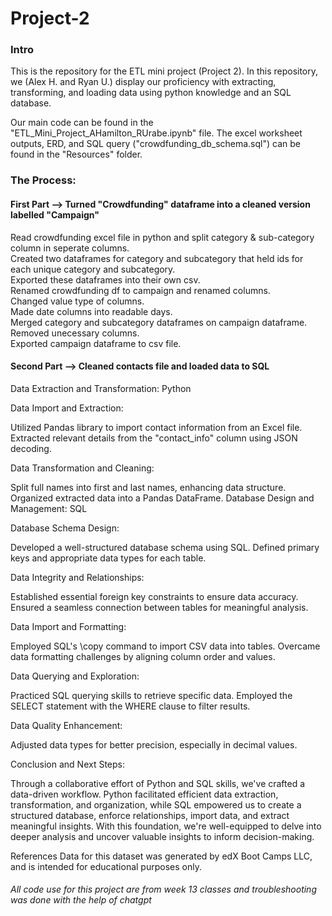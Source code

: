 # Project-2

### Intro
This is the repository for the ETL mini project (Project 2). In this repository, we (Alex H. and Ryan U.) display our proficiency with extracting, transforming, and loading data using python knowledge and an SQL database. 

Our main code can be found in the "ETL_Mini_Project_AHamilton_RUrabe.ipynb" file. The excel worksheet outputs, ERD, and SQL query ("crowdfunding_db_schema.sql") can be found in the "Resources" folder.


### The Process:

#### First Part --> Turned "Crowdfunding" dataframe into a cleaned version labelled "Campaign"
Read crowdfunding excel file in python and split category & sub-category column in seperate columns.\
Created two dataframes for category and subcategory that held ids for each unique category and subcategory. \
Exported these dataframes into their own csv.\
Renamed crowdfunding df to campaign and renamed columns.\
Changed value type of columns.\
Made date columns into readable days.\
Merged category and subcategory dataframes on campaign dataframe.\
Removed unecessary columns.\
Exported campaign dataframe to csv file.

#### Second Part --> Cleaned contacts file and loaded data to SQL
Data Extraction and Transformation: Python

Data Import and Extraction:

Utilized Pandas library to import contact information from an Excel file.
Extracted relevant details from the "contact_info" column using JSON decoding.

Data Transformation and Cleaning:

Split full names into first and last names, enhancing data structure.
Organized extracted data into a Pandas DataFrame.
Database Design and Management: SQL

Database Schema Design:

Developed a well-structured database schema using SQL.
Defined primary keys and appropriate data types for each table.

Data Integrity and Relationships:

Established essential foreign key constraints to ensure data accuracy.
Ensured a seamless connection between tables for meaningful analysis.

Data Import and Formatting:

Employed SQL's \copy command to import CSV data into tables.
Overcame data formatting challenges by aligning column order and values.

Data Querying and Exploration:

Practiced SQL querying skills to retrieve specific data.
Employed the SELECT statement with the WHERE clause to filter results.

Data Quality Enhancement:

Adjusted data types for better precision, especially in decimal values.

Conclusion and Next Steps:

Through a collaborative effort of Python and SQL skills, we've crafted a data-driven workflow. Python facilitated efficient data extraction, transformation, and organization, while SQL empowered us to create a structured database, enforce relationships, import data, and extract meaningful insights. With this foundation, we're well-equipped to delve into deeper analysis and uncover valuable insights to inform decision-making.

References
Data for this dataset was generated by edX Boot Camps LLC, and is intended for educational purposes only.

###### All code use for this project are from week 13 classes and troubleshooting was done with the help of chatgpt


